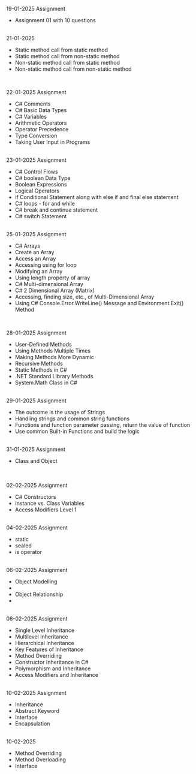 19-01-2025 Assignment
    <ul>
      <li>Assignment 01 with 10 questions</li>
    </ul>

<br/>
21-01-2025
    <ul>
      <li>Static method call from static method</li>
      <li>Static method call from non-static method</li>
      <li>Non-static method call from static method</li>
      <li>Non-static method call from non-static method</li>
    </ul>
  

<br/>

22-01-2025 Assignment
<ul>
  <li>C# Comments</li>
  <li>C# Basic Data Types</li>
  <li>C# Variables</li>
  <li>Arithmetic Operators</li>
  <li>Operator Precedence</li>
  <li>Type Conversion</li>
  <li>Taking User Input in Programs</li>
</ul>
<br/>
23-01-2025 Assignment
<ul>
  <li>C# Control Flows</li>
  <li>C# boolean Data Type</li>
  <li>Boolean Expressions</li>
  <li>Logical Operators</li>
  <li>if Conditional Statement along with else if and final else statement</li>
  <li>C# loops - for and while</li>
  <li>C# break and continue statement</li>
  <li>C# switch Statement</li>
</ul>

<br/>
25-01-2025 Assignment
<ul>
  <li>C# Arrays</li>
  <li>Create an Array</li>
  <li>Access an Array</li>
  <li>Accessing using for loop</li>
  <li>Modifying an Array</li>
  <li>Using length property of array</li>
  <li>C# Multi-dimensional Array</li>
  <li>C# 2 Dimensional Array (Matrix)</li>
  <li>Accessing, finding size, etc., of Multi-Dimensional Array</li>
  <li>Using C# Console.Error.WriteLine() Message and Environment.Exit() Method</li>
</ul>
<br/>

28-01-2025 Assignment
<ul>
  <li>User-Defined Methods</li>
  <li>Using Methods Multiple Times</li>
  <li>Making Methods More Dynamic</li>
  <li>Recursive Methods</li>
  <li>Static Methods in C#</li>
  <li>.NET Standard Library Methods</li>
  <li>System.Math Class in C#</li>
</ul>
<br/> 
29-01-2025 Assignment
<ul>
  <li>The outcome is the usage of Strings</li>
  <li>Handling strings and common string functions</li>
  <li>Functions and function parameter passing, return the value of function</li>
  <li>Use common Built-in Functions and build the logic</li>
</ul>
<br/>
31-01-2025 Assignment
<ul>
  <li>Class and Object</li>
</ul>
<br/>
<br/>
02-02-2025 Assignment
<ul>
    <li>C# Constructors</li>
    <li>Instance vs. Class Variables</li>
    <li>Access Modifiers Level 1</li>
</ul>
<br/>
04-02-2025 Assignment
<ul>
  <li>static</li>
  <li>sealed</li>
  <li>is operator</li>
</ul>

<br/>
06-02-2025 Assignment
<ul>
   <li>Object Modelling<li/>
   <li>Object Relationship<li/>
</ul>
<br/>
08-02-2025 Assignment
<ul>
    <li>Single Level Inheritance</li>
    <li>Multilevel Inheritance</li>
    <li>Hierarchical Inheritance</li>
    <li>Key Features of Inheritance</li>
    <li>Method Overriding</li>
    <li>Constructor Inheritance in C#</li>
    <li>Polymorphism and Inheritance</li>
    <li>Access Modifiers and Inheritance</li>
</ul>
<br/>
10-02-2025 Assignment
<ul>
    <li>Inheritance</li>
    <li>Abstract Keyword</li>
    <li>Interface</li>
    <li>Encapsulation</li>
</ul>
<br/>
10-02-2025 
<ul>
    <li>Method Overriding</li>
    <li> Method Overloading</li>
    <li>Interface</li>
   
</ul>
<br/>


